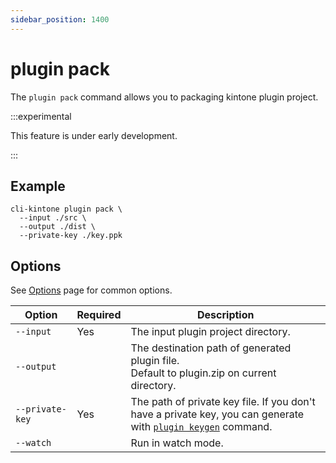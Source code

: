 ```yaml
---
sidebar_position: 1400
---
```


# plugin pack

The `plugin pack` command allows you to packaging kintone plugin project.

:::experimental

This feature is under early development.

:::

## Example

```shell
cli-kintone plugin pack \
  --input ./src \
  --output ./dist \
  --private-key ./key.ppk
```

## Options

See [Options](/guide/options) page for common options.

| Option            | Required | Description                                                                                                                       |
| ----------------- | -------- | --------------------------------------------------------------------------------------------------------------------------------- |
| `--input`         | Yes      | The input plugin project directory.                                                                                               |
| `--output`        |          | The destination path of generated plugin file.<br/>Default to plugin.zip on current directory.                                    |
| `--private-key  ` | Yes      | The path of private key file. If you don't have a private key, you can generate with [`plugin keygen`](./plugin-pack.md) command. |
| `--watch  `       |          | Run in watch mode.                                                                                                                |
